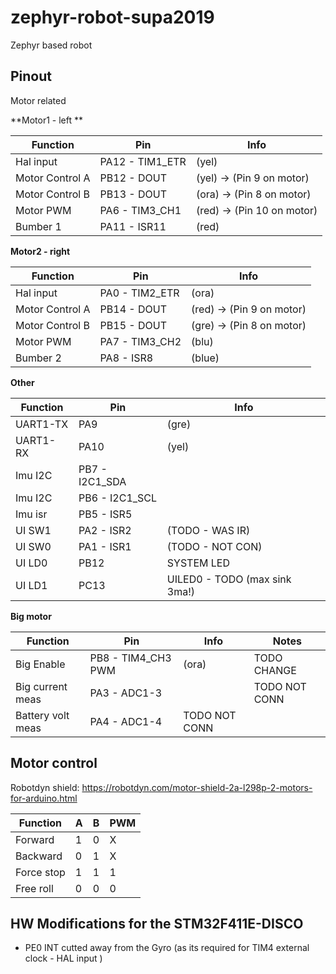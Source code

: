 # zephyr-robot-supa2019
Zephyr based robot


## Pinout

Motor related

**Motor1 - left **

| Function        |    Pin           |   Info  |
| -------------   | ---------------- | ------- |
| Hal input       | PA12 - TIM1_ETR   | (yel) |
| Motor Control A | PB12 - DOUT       | (yel) -> (Pin 9 on motor) |
| Motor Control B | PB13 - DOUT      | (ora) -> (Pin 8 on motor) |
| Motor PWM       | PA6 - TIM3_CH1  | (red) -> (Pin 10 on motor) |
| Bumber 1        | PA11 - ISR11       | (red) |

**Motor2 - right**

| Function        |    Pin           |   Info  |
| --------------- | ---------------- | ----- |
| Hal input       | PA0  - TIM2_ETR  | (ora) |
| Motor Control A | PB14 - DOUT      | (red) -> (Pin 9 on motor) |
| Motor Control B | PB15 - DOUT      | (gre) -> (Pin 8 on motor) |
| Motor PWM       | PA7  - TIM3_CH2  | (blu) |
| Bumber 2        | PA8 - ISR8       | (blue) |


**Other**

| Function        |    Pin            |   Info  |
| --------------- | ----------------  | ----- |
| UART1-TX        |  PA9              | (gre) |
| UART1-RX        |  PA10             | (yel) |
| Imu I2C         | PB7 - I2C1_SDA    |       |
| Imu I2C         | PB6 - I2C1_SCL    |       |
| Imu isr         | PB5 - ISR5        |       |
| UI SW1          |  PA2 - ISR2       | (TODO - WAS IR) |
| UI SW0          |  PA1 - ISR1       | (TODO - NOT CON)      |  
| UI LD0          |  PB12             | SYSTEM LED            | 
| UI LD1          |  PC13             | UILED0 - TODO (max sink 3ma!) |

**Big motor**


| Function         |    Pin              |   Info   | Notes       | 
| ---------------  | ------------------- | -------- | ----------- |
| Big Enable       | PB8 - TIM4_CH3 PWM  | (ora)    | TODO CHANGE |
| Big current meas | PA3 - ADC1-3        |          | TODO NOT CONN |
| Battery volt meas| PA4 - ADC1-4        | TODO NOT CONN            |



## Motor control

Robotdyn shield: https://robotdyn.com/motor-shield-2a-l298p-2-motors-for-arduino.html

| Function        | A  |  B | PWM  |
| --------------- | -- | -- | ---  |
| Forward         | 1  | 0  |  X   |
| Backward        | 0  | 1  |  X   |
| Force stop      | 1  | 1  |  1   |
| Free roll       | 0  | 0  |  0   |




## HW Modifications for the STM32F411E-DISCO
* PE0 INT cutted away from the Gyro (as its required for TIM4 external clock - HAL input )
